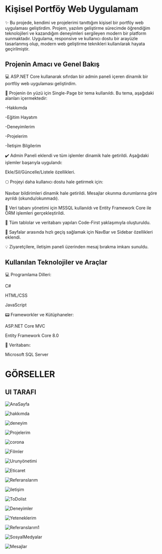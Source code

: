 # Kişisel Portföy Web Uygulamam


✨ Bu projede, kendimi ve projelerimi tanıttığım kişisel bir portföy web uygulaması geliştirdim. Projem, yazılım geliştirme sürecimde öğrendiğim teknolojileri ve kazandığım deneyimleri sergileyen modern bir platform sunmaktadır. Uygulama, responsive ve kullanıcı dostu bir arayüzle tasarlanmış olup, modern web geliştirme teknikleri kullanılarak hayata geçirilmiştir.

## Projenin Amacı ve Genel Bakış


💻 ASP.NET Core kullanarak sıfırdan bir admin paneli içeren dinamik bir portföy web uygulaması geliştirdim.

📍 Projenin ön yüzü için Single-Page bir tema kullanıldı. Bu tema, aşağıdaki alanları içermektedir:

-Hakkımda

-Eğitim Hayatım

-Deneyimlerim

-Projelerim

-İletişim Bilgilerim


✔️ Admin Paneli eklendi ve tüm işlemler dinamik hale getirildi. Aşağıdaki işlemler başarıyla uygulandı:

Ekle/Sil/Güncelle/Listele özellikleri.

🌕 Projeyi daha kullanıcı dostu hale getirmek için:

Navbar bildirimleri dinamik hale getirildi.
Mesajlar okunma durumlarına göre ayrıldı (okundu/okunmadı).

🔎 Veri tabanı yönetimi için MSSQL kullanıldı ve Entity Framework Core ile ORM işlemleri gerçekleştirildi.

🚀 Tüm tablolar ve veritabanı yapıları Code-First yaklaşımıyla oluşturuldu.

📑 Sayfalar arasında hızlı geçiş sağlamak için NavBar ve Sidebar özellikleri eklendi.

💡 Ziyaretçilere, iletişim paneli üzerinden mesaj bırakma imkanı sunuldu.

## Kullanılan Teknolojiler ve Araçlar

💻 Programlama Dilleri:

C#

HTML/CSS

JavaScript

📟 Frameworkler ve Kütüphaneler:

ASP.NET Core MVC

Entity Framework Core 8.0

🔅 Veritabanı:

Microsoft SQL Server

# GÖRSELLER

## UI TARAFI

![AnaSayfa](https://github.com/user-attachments/assets/499341d0-4130-4510-8527-cd1de1867d63)

![hakkımda](https://github.com/user-attachments/assets/85f94e88-810b-41f2-9af3-5ccc4d08288a)

![deneyim](https://github.com/user-attachments/assets/b02f83ab-ddac-46d9-9ea0-bb3432ee9d10)

![Projelerim](https://github.com/user-attachments/assets/ee4c46e4-e6ac-4167-a227-cdbcdebd7444)

![corona](https://github.com/user-attachments/assets/4b261cb3-0f90-4346-8eae-d37db56ab14a)

![Filmler](https://github.com/user-attachments/assets/35d87410-c26b-42ea-bd80-0d4a945d7207)

![Urunyönetimi](https://github.com/user-attachments/assets/9364f871-805f-494b-9a67-f0357f0c3fcc)

![Eticaret](https://github.com/user-attachments/assets/d19673a3-5da9-4211-919c-1153398577e0)

![Referanslarım](https://github.com/user-attachments/assets/4156fb14-b116-4c87-ae73-a45b41d8f79d)

![iletişim](https://github.com/user-attachments/assets/c9ad9f1d-92a2-449a-8e4c-4c440f489e1a)

![ToDolist](https://github.com/user-attachments/assets/e172c2f9-874d-4744-9ddc-97bb519e0715)

![Deneyimler](https://github.com/user-attachments/assets/2f05b13a-d913-42bc-9713-7dfa9b81b624)

![Yeteneklerim](https://github.com/user-attachments/assets/c54df09c-624b-4835-a587-8d092a8dcffc)

![Referanslarım1](https://github.com/user-attachments/assets/5902c6b0-d327-401b-b909-386adc64c891)

![SosyalMedyalar](https://github.com/user-attachments/assets/6d0ad0b5-2c05-48fa-9c2f-195a9c8f6025)

![Mesajlar](https://github.com/user-attachments/assets/719902c2-c194-4a37-87ba-dee68128f78a)
